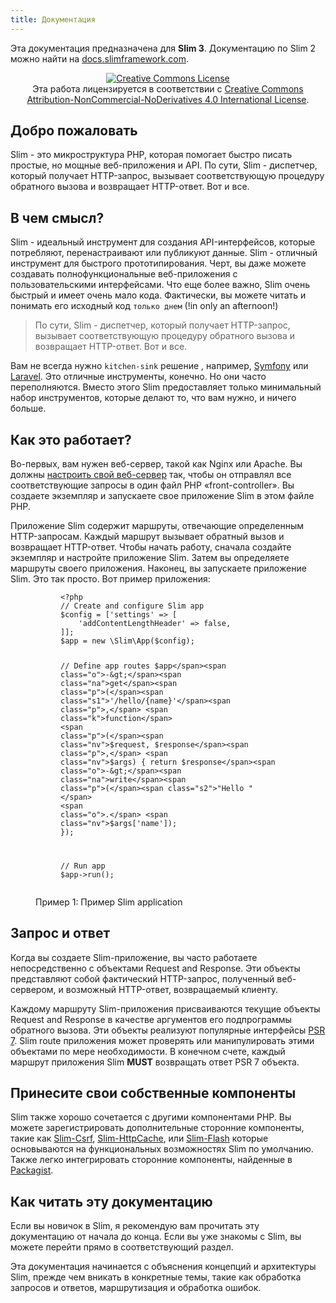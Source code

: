 ```yaml
---
title: Документация
---
```


<div class="alert alert-info">
    <p>
        Эта документация предназначена для <strong>Slim 3</strong>. Документацию по Slim 2 можно найти на <a href="http://docs.slimframework.com/">docs.slimframework.com</a>.
    </p>
</div>

<p style="text-align: center;">
    <a rel="license" href="http://creativecommons.org/licenses/by-nc-nd/4.0/">
        <img alt="Creative Commons License" style="border-width:0" src="https://i.creativecommons.org/l/by-nc-nd/4.0/88x31.png" />
    </a>
    <br />
    Эта работа лицензируется в соответствии с  <a rel="license" href="http://creativecommons.org/licenses/by-nc-nd/4.0/">Creative Commons Attribution-NonCommercial-NoDerivatives 4.0 International License</a>.
</p>

## Добро пожаловать

Slim - это микроструктура PHP, которая помогает быстро писать простые, но мощные веб-приложения и API. 
По сути, Slim - диспетчер, который получает HTTP-запрос, вызывает соответствующую процедуру обратного вызова и
 возвращает HTTP-ответ. Вот и все.

## В чем смысл?

Slim - идеальный инструмент для создания API-интерфейсов, которые потребляют, перенастраивают или публикуют данные. 
Slim - отличный инструмент для быстрого прототипирования. Черт, вы даже можете создавать полнофункциональные 
веб-приложения с пользовательскими интерфейсами. Что еще более важно, Slim очень быстрый и имеет очень мало кода. 
Фактически, вы можете читать и понимать его исходный код `только днем` (!in only an afternoon!)

> По сути, Slim - диспетчер, который получает HTTP-запрос, вызывает 
соответствующую процедуру обратного вызова и 
возвращает HTTP-ответ. Вот и все.

Вам не всегда нужно `kitchen-sink` решение , например, [Symfony][symfony] или [Laravel][laravel].
Это отличные инструменты, конечно. Но они часто переполняются. Вместо этого Slim предоставляет только 
минимальный набор инструментов, которые делают то, что вам нужно, и ничего больше.

## Как это работает?

Во-первых, вам нужен веб-сервер, такой как Nginx или Apache. Вы должны [настроить свой веб-сервер](/docs/start/web-servers.html)
 так, чтобы он отправлял все соответствующие запросы в один файл PHP «front-controller». Вы создаете экземпляр и 
 запускаете свое приложение Slim в этом файле PHP.

Приложение Slim содержит маршруты, отвечающие определенным HTTP-запросам. Каждый маршрут вызывает обратный 
вызов и возвращает HTTP-ответ. Чтобы начать работу, сначала создайте экземпляр и настройте приложение Slim. 
Затем вы определяете маршруты своего приложения. Наконец, вы запускаете приложение Slim. Это так просто. 
Вот пример приложения:

<figure>

  <figure class="highlight"><pre><code class="language-php" data-lang="php"><span class="cp">&lt;?php</span>
<span class="c1">// Create and configure Slim app
</span><span class="nv">$config</span> <span class="o">=</span> <span class="p">[</span><span
                class="s1">'settings'</span> <span class="o">=&gt;</span> <span class="p">[</span>
    <span class="s1">'addContentLengthHeader'</span> <span class="o">=&gt;</span> <span class="kc">false</span><span
                class="p">,</span>
<span class="p">]];</span>
<span class="nv">$app</span> <span class="o">=</span> <span class="k">new</span> <span class="nx">\Slim\App</span><span
                class="p">(</span><span class="nv">$config</span><span class="p">);</span>

<span class="c1">// Define app routes
</span><span class="nv">$app</span><span class="o">-&gt;</span><span class="na">get</span><span class="p">(</span><span
                class="s1">'/hello/{name}'</span><span class="p">,</span> <span class="k">function</span> <span
                class="p">(</span><span class="nv">$request</span><span class="p">,</span> <span
                class="nv">$response</span><span
                class="p">,</span> <span class="nv">$args</span><span class="p">)</span> <span
                class="p">{</span>
    <span class="k">return</span> <span class="nv">$response</span><span class="o">-&gt;</span><span
                class="na">write</span><span class="p">(</span><span class="s2">"Hello "</span> <span
                class="o">.</span> <span class="nv">$args</span><span class="p">[</span><span
                class="s1">'name'</span><span class="p">]);</span>
<span class="p">});</span>

<span class="c1">// Run app
</span><span class="nv">$app</span><span class="o">-&gt;</span><span class="na">run</span><span
                class="p">();</span></code></pre>
  </figure>

  <figcaption>Пример 1: Пример Slim application</figcaption>
</figure>

## Запрос и ответ

Когда вы создаете Slim-приложение, вы часто работаете непосредственно с объектами Request and Response. 
Эти объекты представляют собой фактический HTTP-запрос, полученный веб-сервером, и возможный HTTP-ответ, 
возвращаемый клиенту.

Каждому маршруту Slim-приложения присваиваются текущие объекты Request and Response в качестве аргументов 
его подпрограммы обратного вызова. Эти объекты реализуют популярные интерфейсы [PSR 7](/docs/concepts/value-objects.html). 
Slim route приложения может проверять или манипулировать этими объектами по мере необходимости. 
 В конечном счете, каждый маршрут приложения Slim **MUST** возвращать ответ PSR 7  объекта.

## Принесите свои собственные компоненты

Slim также хорошо сочетается с другими компонентами PHP. Вы можете зарегистрировать дополнительные сторонние 
компоненты, такие как [Slim-Csrf][csrf], [Slim-HttpCache][httpcache],
или [Slim-Flash][flash] которые основываются на функциональных возможностях Slim по умолчанию. 
Также легко интегрировать сторонние компоненты, найденные в [Packagist](https://packagist.org/).

## Как читать эту документацию

Если вы новичок в Slim, я рекомендую вам прочитать эту документацию от начала до конца. 
Если вы уже знакомы с Slim, вы можете перейти прямо в соответствующий раздел.

Эта документация начинается с объяснения концепций и архитектуры Slim, прежде чем вникать в конкретные темы, 
такие как обработка запросов и ответов, маршрутизация и обработка ошибок.

[symfony]: http://symfony.com/
[laravel]: http://laravel.com/
[csrf]: https://github.com/slimphp/Slim-Csrf/
[httpcache]: https://github.com/slimphp/Slim-HttpCache
[flash]: https://github.com/slimphp/Slim-Flash
[eloquent]: http://laravel.com/docs/5.1/eloquent
[doctrine]: http://www.doctrine-project.org/projects/orm.html
